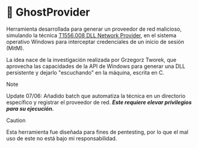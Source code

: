 
# 👻 GhostProvider
Herramienta desarrollada para generar un proveedor de red malicioso, simulando la técnica [T1556.008 DLL Network Provider](https://attack.mitre.org/techniques/T1556/008/), en el sistema operativo Windows para interceptar credenciales de un inicio de sesión (MitM). 

La idea nace de la investigación realizada por Grzegorz Tworek, que aprovecha las capacidades de la API de Windows para generar una DLL persistente y dejarlo "escuchando" en la máquina, escrita en C. 

> [!NOTE]
Update 07/06: Añadido batch que automatiza la técnica en un directorio específico y registrar el proveedor de red. ***Este requiere elevar privilegios para su ejecución.***




> [!CAUTION]
Esta herramienta fue diseñada para fines de pentesting, por lo que el mal uso de este no está bajo mi responsabilidad.
